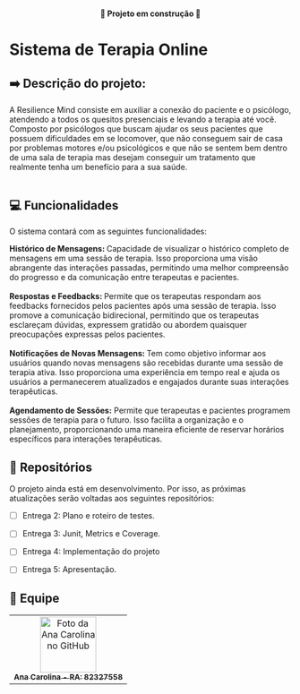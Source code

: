 <h4 align="center"> 
	🚧  Projeto em construção  🚧
</h4>

# Sistema de Terapia Online

## ➡️ Descrição do projeto:
A Resilience Mind consiste em auxiliar a conexão do paciente e o psicólogo, atendendo a todos os quesitos presenciais e levando a terapia até você. ⁫⁮⁮⁮⁮⁮⁮⁮⁫⁮⁮⁮⁮⁮⁮⁮⁫⁮⁮⁮⁮⁮⁮⁮⁫⁮⁮⁮⁮⁮⁮⁮⁫⁮⁮⁮⁮⁮⁮⁮⁫⁮⁮⁮⁮⁮⁮⁮Composto por psicólogos que buscam ajudar os seus pacientes que possuem dificuldades em se locomover, que não conseguem sair de casa por problemas motores e/ou psicológicos e que não se sentem bem dentro de uma sala de terapia mas desejam conseguir um tratamento que realmente tenha um benefício para a sua saúde.⁫⁮⁮⁮⁮⁮⁮⁮⁫⁮⁮⁮⁮⁮⁮⁮⁫⁮⁮⁮⁮⁮⁮⁮⁫⁮⁮⁮⁮⁮⁮⁮⁫⁮⁮⁮⁮⁮⁮⁮⁫⁮⁮⁮⁮⁮⁮⁮⁫⁮⁮⁮⁮⁮⁮⁮⁫⁮⁮⁮⁮⁮⁮⁮⁫⁮⁮⁮⁮⁮⁮⁮⁫⁮⁮⁮⁮⁮⁮⁮⁫⁮⁮⁮⁮⁮⁮⁮⁫⁮⁮⁮⁮⁮⁮⁮⁫⁮⁮⁮⁮⁮⁮⁮⁫⁮⁮⁮⁮⁮⁮⁮⁫⁮⁮⁮⁮⁮⁮⁮⁫⁮⁮⁮⁮⁮⁮⁮⁫⁮⁮⁮⁮⁮⁮⁮⁫⁮⁮⁮⁮⁮⁮⁮<br>⁫⁮⁮⁮⁮⁮⁮⁮⁫⁮⁮⁮⁮⁮⁮⁮⁫⁮⁮⁮⁮⁮⁮⁮⁫⁮⁮⁮⁮⁮⁮⁮⁫⁮⁮⁮⁮⁮⁮⁮⁫⁮⁮⁮⁮⁮⁮⁮⁫⁮⁮⁮⁮⁮⁮⁮⁫⁮⁮⁮⁮⁮⁮⁮⁫⁮⁮⁮⁮⁮⁮⁮⁫⁮⁮⁮⁮⁮⁮⁮⁫⁮⁮⁮⁮⁮⁮⁮⁫⁮⁮⁮⁮⁮⁮⁮⁫⁮⁮⁮⁮⁮⁮⁮⁫⁮⁮⁮⁮⁮⁮⁮⁫⁮⁮⁮⁮⁮⁮⁮⁫⁮⁮⁮⁮⁮⁮⁮⁫⁮⁮⁮⁮⁮⁮⁮⁫⁮⁮⁮⁮⁮⁮⁮<br>


## 💻 Funcionalidades

O sistema contará com as seguintes funcionalidades:

<b>Histórico de Mensagens: </b>Capacidade de visualizar o histórico completo de mensagens em uma sessão de terapia. Isso proporciona uma visão abrangente das interações passadas, permitindo uma melhor compreensão do progresso e da comunicação entre terapeutas e pacientes.<br><br>
<b>Respostas e Feedbacks: </b>Permite que os terapeutas respondam aos feedbacks fornecidos pelos pacientes após uma sessão de terapia. Isso promove a comunicação bidirecional, permitindo que os terapeutas esclareçam dúvidas, expressem gratidão ou abordem quaisquer preocupações expressas pelos pacientes.<br><br>
<b>Notificações de Novas Mensagens: </b>Tem como objetivo informar aos usuários quando novas mensagens são recebidas durante uma sessão de terapia ativa. Isso proporciona uma experiência em tempo real e ajuda os usuários a permanecerem atualizados e engajados durante suas interações terapêuticas.<br><br>
<b>Agendamento de Sessões:</b> Permite que terapeutas e pacientes programem sessões de terapia para o futuro. Isso facilita a organização e o planejamento, proporcionando uma maneira eficiente de reservar horários específicos para interações terapêuticas.


## 🚀 Repositórios

O projeto ainda está em desenvolvimento. Por isso, as próximas atualizações serão voltadas aos seguintes repositórios:

- [ ] Entrega 2: Plano e roteiro de testes.
- [ ] Entrega 3: Junit, Metrics e Coverage.
- [ ] Entrega 4: Implementação do projeto
- [ ] Entrega 5: Apresentação.


## 🤝 Equipe

<table>
  <tr>
    <td align="center">
      <a href="#" title="defina o titulo do link">
        <img src="https://avatars.githubusercontent.com/u/48564873?v=4" width="100px;" alt="Foto da Ana Carolina no GitHub"/><br>
        <sub>
          <b>Ana Carolina - RA: 82327558 </b>
        </sub>
      </a>
    </td>
  </tr>
</table>
